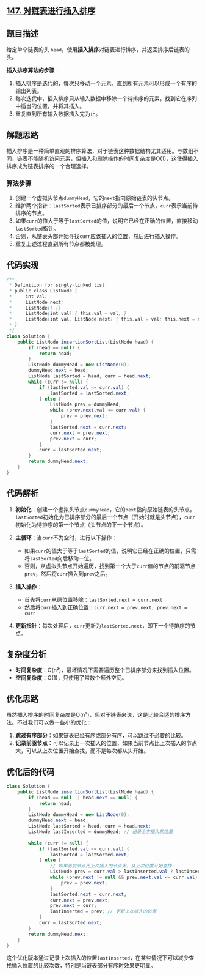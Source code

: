 ## [147. 对链表进行插入排序](https://leetcode.cn/problems/insertion-sort-list/)

## 题目描述

给定单个链表的头 `head`，使用**插入排序**对链表进行排序，并返回排序后链表的头。

**插入排序算法的步骤**：
1. 插入排序是迭代的，每次只移动一个元素，直到所有元素可以形成一个有序的输出列表。
2. 每次迭代中，插入排序只从输入数据中移除一个待排序的元素，找到它在序列中适当的位置，并将其插入。
3. 重复直到所有输入数据插入完为止。

## 解题思路

插入排序是一种简单直观的排序算法，对于链表这种数据结构尤其适用。与数组不同，链表不能随机访问元素，但插入和删除操作的时间复杂度是O(1)，这使得插入排序成为链表排序的一个合理选择。

### 算法步骤

1. 创建一个虚拟头节点`dummyHead`，它的`next`指向原始链表的头节点。
2. 维护两个指针：`lastSorted`表示已排序部分的最后一个节点，`curr`表示当前待排序的节点。
3. 如果`curr`的值大于等于`lastSorted`的值，说明它已经在正确的位置，直接移动`lastSorted`指针。
4. 否则，从链表头部开始寻找`curr`应该插入的位置，然后进行插入操作。
5. 重复上述过程直到所有节点都被处理。

## 代码实现

```java
/**
 * Definition for singly-linked list.
 * public class ListNode {
 *     int val;
 *     ListNode next;
 *     ListNode() {}
 *     ListNode(int val) { this.val = val; }
 *     ListNode(int val, ListNode next) { this.val = val; this.next = next; }
 * }
 */
class Solution {
    public ListNode insertionSortList(ListNode head) {
        if (head == null) {
            return head;
        }
        ListNode dummyHead = new ListNode(0);
        dummyHead.next = head;
        ListNode lastSorted = head, curr = head.next;
        while (curr != null) {
            if (lastSorted.val <= curr.val) {
                lastSorted = lastSorted.next;
            } else {
                ListNode prev = dummyHead;
                while (prev.next.val <= curr.val) {
                    prev = prev.next;
                }
                lastSorted.next = curr.next;
                curr.next = prev.next;
                prev.next = curr;
            }
            curr = lastSorted.next;
        }
        return dummyHead.next;
    }
}
```

## 代码解析

1. **初始化**：创建一个虚拟头节点`dummyHead`，它的`next`指向原始链表的头节点。`lastSorted`初始化为已排序部分的最后一个节点（开始时就是头节点），`curr`初始化为待排序的第一个节点（头节点的下一个节点）。

2. **主循环**：当`curr`不为空时，进行以下操作：
   - 如果`curr`的值大于等于`lastSorted`的值，说明它已经在正确的位置，只需将`lastSorted`向后移动一位。
   - 否则，从虚拟头节点开始遍历，找到第一个大于`curr`值的节点的前驱节点`prev`，然后将`curr`插入到`prev`之后。

3. **插入操作**：
   - 首先将`curr`从原位置移除：`lastSorted.next = curr.next`
   - 然后将`curr`插入到正确位置：`curr.next = prev.next; prev.next = curr`

4. **更新指针**：每次处理后，`curr`更新为`lastSorted.next`，即下一个待排序的节点。

## 复杂度分析

- **时间复杂度**：O(n²)，最坏情况下需要遍历整个已排序部分来找到插入位置。
- **空间复杂度**：O(1)，只使用了常数个额外空间。

## 优化思路

虽然插入排序的时间复杂度是O(n²)，但对于链表来说，这是比较合适的排序方法。不过我们可以做一些小的优化：

1. **跳过有序部分**：如果链表已经有序或部分有序，可以跳过不必要的比较。
2. **记录前驱节点**：可以记录上一次插入的位置，如果当前节点比上次插入的节点大，可以从上次位置开始查找，而不是每次都从头开始。

## 优化后的代码

```java
class Solution {
    public ListNode insertionSortList(ListNode head) {
        if (head == null || head.next == null) {
            return head;
        }
        ListNode dummyHead = new ListNode(0);
        dummyHead.next = head;
        ListNode lastSorted = head, curr = head.next;
        ListNode lastInserted = dummyHead; // 记录上次插入的位置
        
        while (curr != null) {
            if (lastSorted.val <= curr.val) {
                lastSorted = lastSorted.next;
            } else {
                // 如果当前节点比上次插入的节点大，从上次位置开始查找
                ListNode prev = curr.val > lastInserted.val ? lastInserted : dummyHead;
                while (prev.next != null && prev.next.val <= curr.val) {
                    prev = prev.next;
                }
                lastSorted.next = curr.next;
                curr.next = prev.next;
                prev.next = curr;
                lastInserted = prev; // 更新上次插入的位置
            }
            curr = lastSorted.next;
        }
        return dummyHead.next;
    }
}
```

这个优化版本通过记录上次插入的位置`lastInserted`，在某些情况下可以减少查找插入位置的比较次数，特别是当链表部分有序时效果更明显。